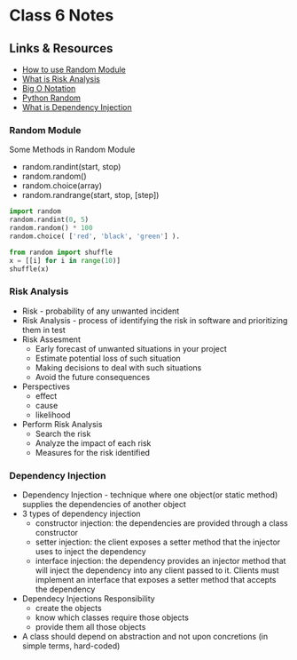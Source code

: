 # Class 6 Notes

## Links & Resources

- [How to use Random Module](https://www.pythonforbeginners.com/random/how-to-use-the-random-module-in-python)
- [What is Risk Analysis](https://www.edureka.co/blog/risk-analysis-in-software-testing/)
- [Big O Notation](https://www.youtube.com/watch?v=v4cd1O4zkGw)
- [Python Random](https://docs.python.org/3/library/random.html)
- [What is Dependency Injection](https://www.freecodecamp.org/news/a-quick-intro-to-dependency-injection-what-it-is-and-when-to-use-it-7578c84fa88f/)

### Random Module

Some Methods in Random Module

- random.randint(start, stop)
- random.random()
- random.choice(array)
- random.randrange(start, stop, [step])

```python
import random
random.randint(0, 5)
random.random() * 100
random.choice( ['red', 'black', 'green'] ).
```

```python
from random import shuffle
x = [[i] for i in range(10)]
shuffle(x)
```

### Risk Analysis

- Risk - probability of any unwanted incident
- Risk Analysis - process of identifying the risk in software and prioritizing them in test
- Risk Assesment
  - Early forecast of unwanted situations in your project
  - Estimate potential loss of such situation
  - Making decisions to deal with such situations
  - Avoid the future consequences
- Perspectives
  - effect
  - cause
  - likelihood
- Perform Risk Analysis
  - Search the risk
  - Analyze the impact of each risk
  - Measures for the risk identified

### Dependency Injection

- Dependency Injection - technique where one object(or static method) supplies the dependencies of another object
- 3 types of dependency injection
  - constructor injection: the dependencies are provided through a class constructor
  - setter injection: the client exposes a setter method that the injector uses to inject the dependency
  - interface injection: the dependency provides an injector method that will inject the dependency into any client passed to it. Clients must implement an interface that exposes a setter method that accepts the dependency
- Dependecy Injections Responsibility
  - create the objects
  - know which classes require those objects
  - provide them all those objects
- A class should depend on abstraction and not upon concretions (in simple terms, hard-coded)
